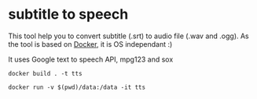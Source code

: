 # subtitle to speech
This tool help you to convert subtitle (.srt) to audio file (.wav and .ogg). As the tool is based on [Docker](https://www.docker.com/what-docker), it is OS independant :)

It uses Google text to speech API, mpg123 and sox

```
docker build . -t tts
```

```
docker run -v $(pwd)/data:/data -it tts
```
